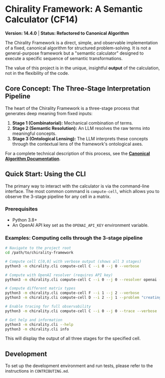 # Chirality Framework: A Semantic Calculator (CF14)

**Version: 14.4.0** | **Status: Refactored to Canonical Algorithm**

The Chirality Framework is a direct, simple, and observable implementation of a fixed, canonical algorithm for structured problem-solving. It is not a general-purpose framework but a "semantic calculator" designed to execute a specific sequence of semantic transformations.

The value of this project is in the unique, insightful **output** of the calculation, not in the flexibility of the code.

## Core Concept: The Three-Stage Interpretation Pipeline

The heart of the Chirality Framework is a three-stage process that generates deep meaning from fixed inputs:

1.  **Stage 1 (Combinatorial):** Mechanical combination of terms.
2.  **Stage 2 (Semantic Resolution):** An LLM resolves the raw terms into meaningful concepts.
3.  **Stage 3 (Ontological Lensing):** The LLM interprets these concepts through the contextual lens of the framework's ontological axes.

For a complete technical description of this process, see the **[Canonical Algorithm Documentation](docs/ALGORITHM.md)**.

## Quick Start: Using the CLI

The primary way to interact with the calculator is via the command-line interface. The most common command is `compute-cell`, which allows you to observe the 3-stage pipeline for any cell in a matrix.

### Prerequisites
- Python 3.8+
- An OpenAI API key set as the `OPENAI_API_KEY` environment variable.

### Examples: Computing cells through the 3-stage pipeline

```bash
# Navigate to the project root
cd /path/to/chirality-framework

# Compute cell C[0,0] with verbose output (shows all 3 stages)
python3 -m chirality.cli compute-cell C --i 0 --j 0 --verbose

# Compute with OpenAI resolver (requires API key)
python3 -m chirality.cli compute-cell C --i 0 --j 0 --resolver openai --verbose

# Compute different matrix types
python3 -m chirality.cli compute-cell F --i 1 --j 2 --verbose
python3 -m chirality.cli compute-cell D --i 2 --j 1 --problem "creating value"

# Enable tracing for full observability
python3 -m chirality.cli compute-cell C --i 0 --j 0 --trace --verbose

# Get help and information
python3 -m chirality.cli --help
python3 -m chirality.cli info
```

This will display the output of all three stages for the specified cell.

## Development

To set up the development environment and run tests, please refer to the instructions in `CONTRIBUTING.md`.